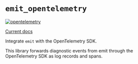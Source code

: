 # `emit_opentelemetry`

[![opentelemetry](https://github.com/emit-rs/emit/actions/workflows/opentelemetry.yml/badge.svg)](https://github.com/emit-rs/emit/actions/workflows/opentelemetry.yml)

[Current docs](https://docs.rs/emit_opentelemetry/0.11.0-alpha.7/emit_opentelemetry/index.html)

Integrate `emit` with the OpenTelemetry SDK.

This library forwards diagnostic events from emit through the OpenTelemetry SDK as log records and spans.
